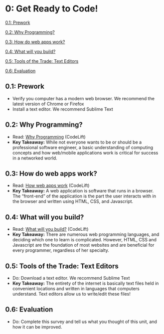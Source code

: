 0: Get Ready to Code!
==========

[0.1: Prework](#prework)

[0.2: Why Programming?](#whyprogramming)

[0.3: How do web apps work?](#webapps)

[0.4: What will you build?](#build)

[0.5: Tools of the Trade: Text Editors](#texteditors)

[0.6: Evaluation](#eval)

<a id="prework">0.1: Prework</a>
---------------------

+ Verify you computer has a modern web browser. We recommend the latest version of Chrome or Firefox
+ Install a text editor. We recommend Sublime Text

<a id="whyprogramming">0.2: Why Programming?</a>
-----------------------

+ Read: [Why Programming](https://docs.google.com/presentation/d/1osMSZukhRBLEUU-rR_vCQFQza8JTRK3JKxsPT59RQY4/edit?usp=sharing) (CodeLift)
+ **Key Takeaway:** While not everyone wants to be or should be a professional software engineer, a basic understanding of computing concepts and how web/mobile applications work is critical for success in a networked world.

<a id="webapps">0.3: How do web apps work?</a>
-----------------------------

+ Read: [How web apps work](https://docs.google.com/presentation/d/19RxelsKDMjY2Oi8DCIx48coeAL37c2mNay3QbMMW8pA/edit?usp=sharing) (CodeLift)
+ **Key Takeaway:** A web application is software that runs in a browser. The “front-end” of the application is the part the user interacts with in the browser and written using HTML, CSS, and Javascript. 

<a id="build">0.4: What will you build?</a>
-----------------------------

+ Read: [What will you build?](https://docs.google.com/presentation/d/1ciV5iUNyFe1EYvASq3VSm9PnKCe01EPnQIceTqgcoTo/edit?usp=sharing) (CodeLift)
+ **Key Takeaway:** There are numerous web programming languages, and deciding which one to learn is complicated. However, HTML, CSS and Javascript are the foundation of most websites and are beneficial for every programmer, regardless of her specialty. 

<a id="texteditors">0.5: Tools of the Trade: Text Editors</a>
---------------------------------------

+ Do: Download a text editor. We recommend Sublime Text
+ **Key Takeaway:** The entirety of the internet is basically text files held in convenient locations and written in languages that computers understand. Text editors allow us to write/edit these files!

<a id="eval">0.6: Evaluation</a>
---------------------------------------

+ Do: Complete this survey and tell us what you thought of this unit, and how it can be improved. 
